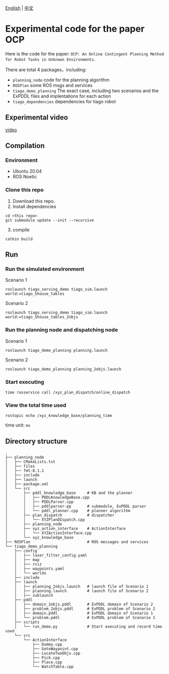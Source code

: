 [English](README.md) | [中文](README_zh.md)

# Experimental code for the paper OCP

Here is the code for the paper: `OCP: An Online Contingent Planning Method for Robot Tasks in Unknown Environments`.

There are total 4 packages，including:
- `planning_node` code for the planning algorithm
- `ROSPlan` some ROS msgs and services
- `tiago_demo_planning` The exact case, including two scenarios and the ExPDDL files and implentations for each action
- `tiago_dependencies` dependencies for tiago robot

## Experimental video
[video](https://www.bilibili.com/video/BV1NZ421b7BQ)

## Compilation

### Environment
- Ubuntu 20.04
- ROS Noetic

### Clone this repo
1. Download this repo.
2. Install dependencies
```shell
cd <this repo>
git submodule update --init --recursive
```

3. compile
```shell
catkin build
```

## Run

### Run the simulated environment
Scenario 1
```shell
roslaunch tiago_serving_demo tiago_sim.launch world:=tiago_5house_tables
```
Scenario 2
```shell
roslaunch tiago_serving_demo tiago_sim.launch world:=tiago_5house_tables_2objs
```

### Run the planning node and dispatching node

Scenario 1

```shell
roslaunch tiago_demo_planning planning.launch
```

Scenario 2

```shell
roslaunch tiago_demo_planning planning_2objs.launch
```

### Start executing

```shell
time rosservice call /xyz_plan_dispatch/online_dispatch
```

### View the total time used

```shell
rostopic echo /xyz_knowledge_base/planning_time
```

time unit: `ms`


## Directory structure

```
.
├── planning_node
│   ├── CMakeLists.txt
│   ├── files                       
│   ├── fmt-8.1.1                  
│   ├── include
│   ├── launch
│   ├── package.xml
│   └── src
│       ├── pddl_knowledge_base     # KB and the planner
│       │   ├── PDDLKnowledgeBase.cpp
│       │   ├── PDDLParser.cpp
│       │   ├── pddlparser-pp       # submodule, ExPDDL parser
│       │   └── pddl_planner.cpp    # planner algorithm
│       ├── plan_dispatch           # dispatcher
│       │   └── XYZPlanDIspatch.cpp
│       ├── planning_node           
│       ├── xyz_action_interface    # ActionInterface
│       │   └── XYZActionInterface.cpp
│       └── xyz_knowledge_base      
├── ROSPlan                         # ROS messages and services
└── tiago_demo_planning
    ├── config
    │   ├── laser_filter_config.yaml
    │   ├── map
    │   ├── rviz
    │   ├── waypoints.yaml          
    │   └── worlds
    ├── include
    ├── launch
    │   ├── planning_2objs.launch   # launch file of Scenario 1
    │   ├── planning.launch         # launch file of Scenario 2
    │   ├── sublaunch
    ├── pddl
    │   ├── domain_2objs.pddl       # ExPDDL domain of Scenario 2
    │   ├── problem_2objs.pddl      # ExPDDL problem of Scenario 2
    │   ├── domain.pddl             # ExPDDL domain of Scenario 1
    │   └── problem.pddl            # ExPDDL problem of Scenario 1
    ├── scripts
    │   └── run_demo.py             # Start executing and record time used
    └── src
        └── ActionInterface
            ├── Dummy.cpp
            ├── GotoWaypoint.cpp    
            ├── LocateTwoObjs.cpp   
            ├── Pick.cpp            
            ├── Place.cpp           
            └── WatchTable.cpp      
```
